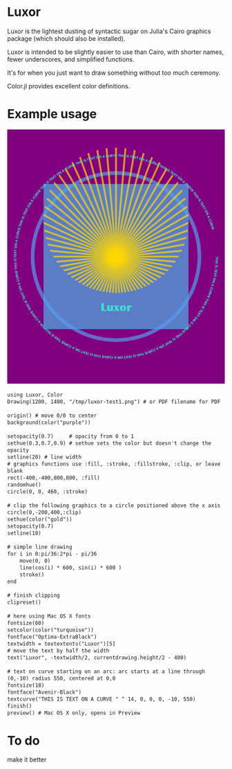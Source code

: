 # Luxor

Luxor is the lightest dusting of syntactic sugar on Julia's Cairo graphics package (which should also be installed).

Luxor is intended to be slightly easier to use than Cairo, with shorter names, fewer underscores, and simplified functions.

It's for when you just want to draw something without too much ceremony.

Color.jl provides excellent color definitions.

# Example usage

![output](luxor-test1.png)

    using Luxor, Color
    Drawing(1200, 1400, "/tmp/luxor-test1.png") # or PDF filename for PDF

    origin() # move 0/0 to center
    background(color("purple"))

    setopacity(0.7)     # opacity from 0 to 1
    sethue(0.3,0.7,0.9) # sethue sets the color but doesn't change the opacity
    setline(20) # line width
    # graphics functions use :fill, :stroke, :fillstroke, :clip, or leave blank
    rect(-400,-400,800,800, :fill)
    randomhue()
    circle(0, 0, 460, :stroke)

    # clip the following graphics to a circle positioned above the x axis
    circle(0,-200,400,:clip)
    sethue(color("gold"))
    setopacity(0.7)
    setline(10)

    # simple line drawing
    for i in 0:pi/36:2*pi - pi/36
        move(0, 0)
        line(cos(i) * 600, sin(i) * 600 )
        stroke()
    end

    # finish clipping
    clipreset()

    # here using Mac OS X fonts
    fontsize(60)
    setcolor(color("turquoise"))
    fontface("Optima-ExtraBlack")
    textwidth = textextents("Luxor")[5]
    # move the text by half the width
    text("Luxor", -textwidth/2, currentdrawing.height/2 - 400)

    # text on curve starting on an arc: arc starts at a line through (0,-10) radius 550, centered at 0,0 
    fontsize(18)
    fontface("Avenir-Black")
    textcurve("THIS IS TEXT ON A CURVE " ^ 14, 0, 0, 0, -10, 550)
    finish()
    preview() # Mac OS X only, opens in Preview
    

# To do

make it better